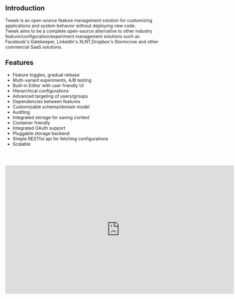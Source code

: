 ## Introduction

Tweek is an open source feature management solution for customizing applications and system behavior without deploying new code.  
Tweek aims to be a complete open-source alternative to other industry feature/configuration/experiment management solutions such as Facebook's Gatekeeper, LinkedIn's XLNT,Dropbox's Stormcrow and other commercial SaaS solutions.

## Features

- Feature toggles, gradual release
- Multi-variant experiments, A/B testing
- Built-in Editor with user friendly UI
- Hierarchical configurations
- Advanced targeting of users/groups
- Dependencies between features
- Customizable schema/domain model
- Auditing
- Integrated storage for saving context
- Container friendly
- Integrated OAuth support
- Pluggable storage backend
- Simple RESTful api for fetching configurations
- Scalable

<div style="text-align: left;margin-top:60px" markdown="1">

<iframe width="728" height="410" src="https://www.youtube.com/embed/gXn2ALDJZ5o" frameborder="0" allow="accelerometer; autoplay; encrypted-media; gyroscope; picture-in-picture" allowfullscreen></iframe>

</div>
